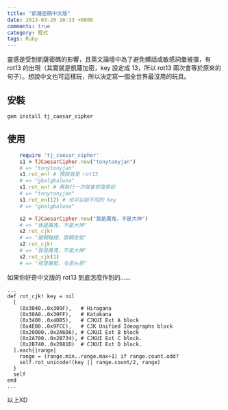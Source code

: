 ```yaml
---
title: "凱薩密碼中文版"
date: 2013-03-20 16:33 +0800
comments: true
category: 程式
tags: Ruby
---
```


靈感是受到凱薩密碼的影響，且英文論壇中為了避免髒話或敏感詞彙被擋，有 rot13 的出現（其實就是凱薩加密，key 設定成 13，所以 rot13 兩次會等於原來的句子）。想說中文也可這樣玩，所以決定寫一個全世界最沒用的玩具。

## 安裝

    gem install tj_caesar_cipher

## 使用

``` ruby
    require 'tj_caesar_cipher'
    s1 = TJCaesarCipher.new("tonytonyjan")
    # => "tonytonyjan" 
    s1.rot_en! # 預設就是 rot13
    # => "gbalgbalwna" 
    s1.rot_en! # 再執行一次就會恢復原狀
    # => "tonytonyjan" 
    s1.rot_en(12) # 也可以給不同的 key
    # => "gbalgbalwna" 

    s2 = TJCaesarCipher.new("我是厲鬼，不是大神")
    # => "我是厲鬼，不是大神" 
    s2.rot_cjk!
    # => "諸輖粙牕，直輖舎偷" 
    s2.rot_cjk!
    # => "我是厲鬼，不是大神" 
    s2.rot_cjk(1)
    # => "戒昰厳鬽，与昰夨祟"
```

如果你好奇中文版的 rot13 到底怎麼作到的……

    ...
    def rot_cjk! key = nil
      [
        (0x3040..0x309F),   # Hiragana
        (0x30A0..0x30FF),   # Katakana
        (0x3400..0x4DB5),   # CJKUI Ext A block
        (0x4E00..0x9FCC),   # CJK Unified Ideographs block
        (0x20000..0x2A6D6), # CJKUI Ext B block
        (0x2A700..0x2B734), # CJKUI Ext C block.
        (0x2B740..0x2B81D)  # CJKUI Ext D block.
      ].each{|range|
        range = (range.min..range.max+1) if range.count.odd?
        self.rot_unicode!(key || range.count/2, range)
      }
      self
    end
    ...

以上XD
